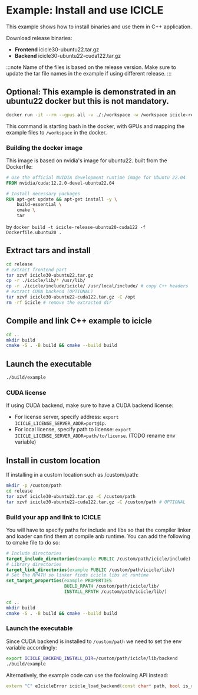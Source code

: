 

# Example: Install and use ICICLE

This example shows how to install binaries and use them in C++ application.

Download release binaries:
- **Frontend** icicle30-ubuntu22.tar.gz
- **Backend** icicle30-ubuntu22-cuda122.tar.gz

:::note
Name of the files is based on the release version. Make sure to update the tar file names in the example if using different release.
:::

## Optional: This example is demonstrated in an ubuntu22 docker but this is not mandatory.
```bash
docker run -it --rm --gpus all -v ./:/workspace -w /workspace icicle-release-ubuntu22-cuda122 bash
```

This command is starting bash in the docker, with GPUs and mapping the example files to `/workspace` in the docker.

### Building the docker image
This image is based on nvidia's image for ubuntu22. built from the Dockerfile:
```dockerfile
# Use the official NVIDIA development runtime image for Ubuntu 22.04
FROM nvidia/cuda:12.2.0-devel-ubuntu22.04

# Install necessary packages
RUN apt-get update && apt-get install -y \
    build-essential \
    cmake \
    tar
```

by `docker build -t icicle-release-ubuntu20-cuda122 -f Dockerfile.ubuntu20 .`

## Extract tars and install
```bash
cd release
# extract frontend part
tar xzvf icicle30-ubuntu22.tar.gz
cp -r ./icicle/lib/* /usr/lib/
cp -r ./icicle/include/icicle/ /usr/local/include/ # copy C++ headers
# extract CUDA backend (OPTIONAL)
tar xzvf icicle30-ubuntu22-cuda122.tar.gz -C /opt
rm -rf icicle # remove the extracted dir
```

## Compile and link C++ example to icicle
```bash
cd ..
mkdir build
cmake -S . -B build && cmake --build build
```

## Launch the executable
```bash
./build/example
```

### CUDA license
If using CUDA backend, make sure to have a CUDA backend license:
- For license server, specify address: `export ICICLE_LICENSE_SERVER_ADDR=port@ip`.
- For local license, specify path to license: `export ICICLE_LICENSE_SERVER_ADDR=path/to/license`. (TODO rename env variable)

## Install in custom location

If installing in a custom location such as /custom/path:
```bash
mkdir -p /custom/path
cd release
tar xzvf icicle30-ubuntu22.tar.gz -C /custom/path
tar xzvf icicle30-ubuntu22-cuda122.tar.gz -C /custom/path # OPTIONAL
```

### Build your app and link to ICICLE
You will have to specify paths for include and libs so that the compiler linker and loader can find them at compile anb runtime.
You can add the following to cmake file to do so:
```cmake
# Include directories
target_include_directories(example PUBLIC /custom/path/icicle/include)
# Library directories
target_link_directories(example PUBLIC /custom/path/icicle/lib/)
# Set the RPATH so linker finds icicle libs at runtime
set_target_properties(example PROPERTIES
                      BUILD_RPATH /custom/path/icicle/lib/
                      INSTALL_RPATH /custom/path/icicle/lib/)
```


```bash
cd ..
mkdir build
cmake -S . -B build && cmake --build build
```

### Launch the executable

Since CUDA backend is installed to `/custom/path` we need to set the env variable accordingly:
```bash
export ICICLE_BACKEND_INSTALL_DIR=/custom/path/icicle/lib/backend
./build/example
```

Alternatively, the example code can use the foolowing API instead:
```cpp
extern "C" eIcicleError icicle_load_backend(const char* path, bool is_recursive);
```